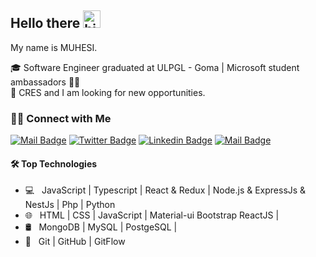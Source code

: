 ## Hello there <img src="https://user-images.githubusercontent.com/1303154/88677602-1635ba80-d120-11ea-84d8-d263ba5fc3c0.gif" width="28px" height="28px" alt="hi">

My name is MUHESI.

🎓   Software Engineer graduated at ULPGL - Goma | Microsoft student ambassadors 🧑‍🎓
<br/>
💼   CRES and I am looking for new opportunities.


<h3> 🤝🏻 Connect with Me </h3>

[![Mail Badge](https://img.shields.io/badge/-mvmmuhesi@gmail.com-c0392b?style=flat&labelColor=c0392b&logo=gmail&logoColor=white)](mailto:mvmmuhesi@gmail.com) [![Twitter Badge](https://img.shields.io/badge/-@MUHESImo-1ca0f1?style=flat&labelColor=1ca0f1&logo=twitter&logoColor=white&link=https://twitter.com/MUHESImo)](https://twitter.com/MUHESImo) [![Linkedin Badge](https://img.shields.io/badge/-MoiseMuhesi-0e76a8?style=flat&labelColor=0e76a8&logo=linkedin&logoColor=white)](https://www.linkedin.com/in/moise-muhesi-5102951bb/) [![Mail Badge](https://img.shields.io/badge/-@MoiseMuhesi-e84393?style=flat&labelColor=e84393&logo=instagram&logoColor=white)](https://www.instagram.com/moisemuhesi/) 

#### 🛠 Top Technologies

- 💻 &nbsp;  JavaScript | Typescript | React & Redux |  Node.js & ExpressJs & NestJs | Php | Python 
- 🌐 &nbsp; HTML | CSS | JavaScript | Material-ui Bootstrap ReactJS |
- 🛢 &nbsp; MongoDB | MySQL | PostgeSQL |
- 🔧 &nbsp; Git | GitHub | GitFlow

<br />

